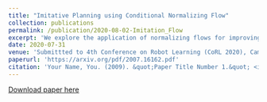 ```yaml
---
title: "Imitative Planning using Conditional Normalizing Flow"
collection: publications
permalink: /publication/2020-08-02-Imitation_Flow
excerpt: 'We explore the application of normalizing flows for improving the performance of trajectory planning for autonomous vehicles (AVs). Normalizing flows provide an invertible mapping from a known prior distribution to a potentially complex, multi-modal target distribution and allow for fast sampling with exact PDF inference. By modeling a trajectory planner's cost manifold as an energy function we learn a scene conditioned mapping from the prior to a Boltzmann distribution over the AV control space. This mapping allows for control samples and their associated energy to be generated jointly and in parallel. We propose using neural autoregressive flow (NAF) as part of an end-to-end deep learned system that allows for utilizing sensors, map, and route information to condition the flow mapping. Finally, we demonstrate the effectiveness of our approach on real world datasets over IL and hand constructed trajectory sampling techniques.'
date: 2020-07-31
venue: 'Submittted to 4th Conference on Robot Learning (CoRL 2020), Cambridge MA, USA'
paperurl: 'https://arxiv.org/pdf/2007.16162.pdf'
citation: 'Your Name, You. (2009). &quot;Paper Title Number 1.&quot; <i>Journal 1</i>. 1(1).'
---
```


[Download paper here](https://arxiv.org/pdf/2007.16162.pdf)
